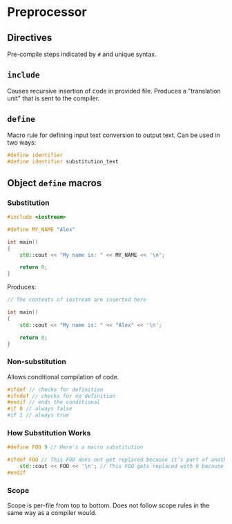 # Preprocessor

## Directives

Pre-compile steps indicated by `#` and unique syntax.

## `include`

Causes recursive insertion of code in provided file. Produces a "translation unit" that is sent to the compiler.

## `define`

Macro rule for defining input text conversion to output text. Can be used in two ways:

```c++
#define identifier
#define identifier substitution_text
```

## Object `define` macros

### Substitution

```c++
#include <iostream>

#define MY_NAME "Alex"

int main()
{
    std::cout << "My name is: " << MY_NAME << '\n';

    return 0;
}
```

Produces:

```c++
// The contents of iostream are inserted here

int main()
{
    std::cout << "My name is: " << "Alex" << '\n';

    return 0;
}
```

### Non-substitution

Allows conditional compilation of code.

```c++
#ifdef // checks for definition
#ifndef // checks for no definition
#endif // ends the conditional
#if 0 // always false
#if 1 // always true
```

### How Substitution Works

```c++
#define FOO 9 // Here's a macro substitution

#ifdef FOO // This FOO does not get replaced because it’s part of another preprocessor directive
    std::cout << FOO << '\n'; // This FOO gets replaced with 9 because it's part of the normal code
#endif
```

### Scope

Scope is per-file from top to bottom. Does not follow scope rules in the same way as a compiler would.
